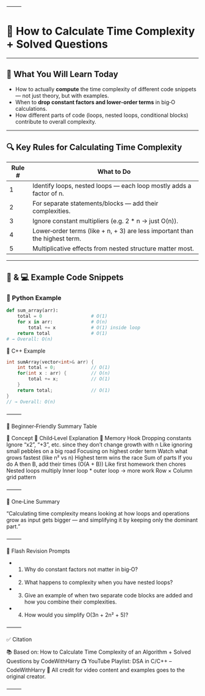 ⸻

# 📘 How to Calculate Time Complexity + Solved Questions

---

## 📌 What You Will Learn Today

- How to actually **compute** the time complexity of different code snippets — not just theory, but with examples.  
- When to **drop constant factors and lower-order terms** in big‑O calculations.  
- How different parts of code (loops, nested loops, conditional blocks) contribute to overall complexity.  

---

## 🔍 Key Rules for Calculating Time Complexity

| Rule # | What to Do                                             |
|--------|---------------------------------------------------------|
| 1      | Identify loops, nested loops — each loop mostly adds a factor of n. |
| 2      | For separate statements/blocks — add their complexities. |
| 3      | Ignore constant multipliers (e.g. 2 * n → just O(n)).   |
| 4      | Lower‑order terms (like + n, + 3) are less important than the highest term. |
| 5      | Multiplicative effects from nested structure matter most. |

---

## 🐍 & 💻 Example Code Snippets

### 🐍 Python Example

```python
def sum_array(arr):
    total = 0                  # O(1)
    for x in arr:              # O(n)
        total += x             # O(1) inside loop
    return total               # O(1)
# → Overall: O(n)
```

🔎 C++ Example

```cpp
int sumArray(vector<int>& arr) {
    int total = 0;             // O(1)
    for(int x : arr) {         // O(n)
        total += x;            // O(1)
    }
    return total;              // O(1)
}
// → Overall: O(n)

```
⸻

🧒 Beginner‑Friendly Summary Table

📌 Concept	👶 Child‑Level Explanation	🧠 Memory Hook
Dropping constants	Ignore “x2”, “+3”, etc. since they don’t change growth with n	Like ignoring small pebbles on a big road
Focusing on highest order term	Watch what grows fastest (like n² vs n)	Highest term wins the race
Sum of parts	If you do A then B, add their times (O(A + B))	Like first homework then chores
Nested loops multiply	Inner loop * outer loop → more work	Row × Column grid pattern


⸻

💬 One‑Line Summary

“Calculating time complexity means looking at how loops and operations grow as input gets bigger — and simplifying it by keeping only the dominant part.”

⸻

🔁 Flash Revision Prompts
-	1.	Why do constant factors not matter in big‑O?
-	2.	What happens to complexity when you have nested loops?
-	3.	Give an example of when two separate code blocks are added and how you combine their complexities.
-	4.	How would you simplify O(3n + 2n² + 5)?

⸻

✅ Citation

📚 Based on: How to Calculate Time Complexity of an Algorithm + Solved Questions by CodeWithHarry
📺 YouTube Playlist: DSA in C/C++ – CodeWithHarry
🧠 All credit for video content and examples goes to the original creator.

⸻
